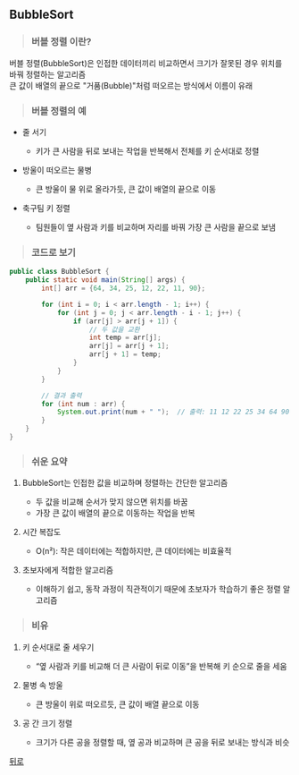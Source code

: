 ## BubbleSort
> ### 버블 정렬 이란?
버블 정렬(BubbleSort)은 인접한 데이터끼리 비교하면서 크기가 잘못된 경우 위치를 바꿔 정렬하는 알고리즘</br>
큰 값이 배열의 끝으로 "거품(Bubble)"처럼 떠오르는 방식에서 이름이 유래

> ### 버블 정렬의 예
- 줄 서기
	- 키가 큰 사람을 뒤로 보내는 작업을 반복해서 전체를 키 순서대로 정렬

- 방울이 떠오르는 물병
	- 큰 방울이 물 위로 올라가듯, 큰 값이 배열의 끝으로 이동

- 축구팀 키 정렬
	- 팀원들이 옆 사람과 키를 비교하며 자리를 바꿔 가장 큰 사람을 끝으로 보냄

> ### 코드로 보기
```java
public class BubbleSort {
    public static void main(String[] args) {
        int[] arr = {64, 34, 25, 12, 22, 11, 90};

        for (int i = 0; i < arr.length - 1; i++) {
            for (int j = 0; j < arr.length - i - 1; j++) {
                if (arr[j] > arr[j + 1]) {
                    // 두 값을 교환
                    int temp = arr[j];
                    arr[j] = arr[j + 1];
                    arr[j + 1] = temp;
                }
            }
        }

        // 결과 출력
        for (int num : arr) {
            System.out.print(num + " ");  // 출력: 11 12 22 25 34 64 90
        }
    }
}
```

> ### 쉬운 요약
1.	BubbleSort는 인접한 값을 비교하며 정렬하는 간단한 알고리즘
	- 두 값을 비교해 순서가 맞지 않으면 위치를 바꿈
	- 가장 큰 값이 배열의 끝으로 이동하는 작업을 반복

2.	시간 복잡도
	- O(n²): 작은 데이터에는 적합하지만, 큰 데이터에는 비효율적

3.	초보자에게 적합한 알고리즘
	- 이해하기 쉽고, 동작 과정이 직관적이기 때문에 초보자가 학습하기 좋은 정렬 알고리즘

> ### 비유
1.	키 순서대로 줄 세우기
	- “옆 사람과 키를 비교해 더 큰 사람이 뒤로 이동”을 반복해 키 순으로 줄을 세움

2.	물병 속 방울
	- 큰 방울이 위로 떠오르듯, 큰 값이 배열 끝으로 이동

3.	공 간 크기 정렬
	- 크기가 다른 공을 정렬할 때, 옆 공과 비교하며 큰 공을 뒤로 보내는 방식과 비슷

[뒤로](../README.md#java-study-notes)